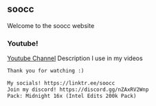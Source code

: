 ## soocc

Welcome to the soocc website

### Youtube!
[Youtube Channel](https://www.youtube.com/channel/UCaO5k5qvFP-w4cZX2u_LNWw)
Description I use in my videos
```markdown
Thank you for watching :)

My socials! https://linktr.ee/soocc
Join my discord! https://discord.gg/nZAxRV2Wnp
Pack: Midnight 16x (Intel Edits 200k Pack)
```
